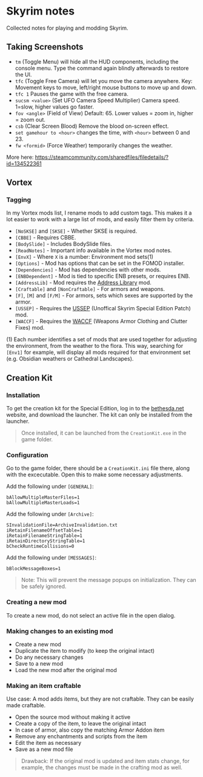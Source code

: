 # Skyrim notes

Collected notes for playing and modding Skyrim.

## Taking Screenshots

* `tm` (Toggle Menu) will hide all the HUD components, including the console menu. Type the command again blindly afterwards to restore the UI.
* `tfc` (Toggle Free Camera) will let you move the camera anywhere. Key: Movement keys to move, left/right mouse buttons to move up and down. 
* `tfc 1` Pauses the game with the free camera.
* `sucsm <value>` (Set UFO Camera Speed Multiplier) Camera speed. 1=slow, higher values go faster.
* `fov <angle>` (Field of View) Default: 65. Lower values = zoom in, higher = zoom out.
* `csb` (Clear Screen Blood) Remove the blood on-screen effect.
* `set gamehour to <hour>` changes the time, with `<hour>` between 0 and 23.
* `fw <formid>` (Force Weather) temporarily changes the weather.

More here: https://steamcommunity.com/sharedfiles/filedetails/?id=134522361
  
## Vortex

### Tagging 

In my Vortex mods list, I rename mods to add custom tags. This makes it a lot easier to work with a large list of mods, and easily filter them by criteria.

* `[NoSKSE]` and `[SKSE]` - Whether SKSE is required.
* `[CBBE]` - Requires CBBE.
* `[BodySlide]` - Includes BodySlide files.
* `[ReadNotes]` - Important info available in the Vortex mod notes.
* `[EnvX]` - Where `X` is a number: Environment mod sets(1)
* `[Options]` - Mod has options that can be set in the FOMOD installer.
* `[Dependencies]` - Mod has dependencies with other mods.
* `[ENBDependent]` - Mod is tied to specific ENB presets, or requires ENB.
* `[AddressLib]` - Mod requires the [Address Library][] mod.
* `[Craftable]` and `[NonCraftable]` - For armors and weapons.
* `[F]`, `[M]` and `[F/M]` - For armors, sets which sexes are supported by the armor.
* `[USSEP]` - Requires the [USSEP][] (Unoffical Skyrim Special Edition Patch) mod.
* `[WACCF]` - Requires the [WACCF][] (Weapons Armor Clothing and Clutter Fixes) mod.

(1) Each number identifies a set of mods that are used together for adjusting the environment, from the weather to the flora. This way, searching for `[Env1]` for example, will display all mods required for that environment set (e.g. Obsidian weathers or Cathedral Landscapes).
   
## Creation Kit

### Installation

To get the creation kit for the Special Edition, log in to the [bethesda.net](https://bethesda.net) website, and download the launcher. The kit can only be installed from the launcher.

> Once installed, it can be launched from the `CreationKit.exe` in the game folder.

### Configuration

Go to the game folder, there should be a `CreationKit.ini` file there, along with the excecutable. Open this to make some necessary adjustments.

Add the following under `[GENERAL]`:

```
bAllowMultipleMasterFiles=1
bAllowMultipleMasterLoads=1
```

Add the following under `[Archive]`:

```
SInvalidationFile=ArchiveInvalidation.txt
iRetainFilenameOffsetTable=1
iRetainFilenameStringTable=1
iRetainDirectoryStringTable=1
bCheckRuntimeCollisions=0
```

Add the following under `[MESSAGES]`:

```
bBlockMessageBoxes=1
```

> Note: This will prevent the message popups on initialization. They can be safely ignored.

### Creating a new mod

To create a new mod, do not select an active file in the open dialog.

### Making changes to an existing mod

* Create a new mod
* Duplicate the item to modify (to keep the original intact)
* Do any necessary changes
* Save to a new mod
* Load the new mod after the original mod

### Making an item craftable

Use case: A mod adds items, but they are not craftable. They can be easily made craftable.

* Open the source mod without making it active
* Create a copy of the item, to leave the original intact
* In case of armor, also copy the matching Armor Addon item
* Remove any enchantments and scripts from the item
* Edit the item as necessary
* Save as a new mod file

> Drawback: If the original mod is updated and item stats change, for example, the changes must be made in the crafting mod as well.


[USSEP]:https://www.nexusmods.com/skyrimspecialedition/mods/266
[Address Library]:https://www.nexusmods.com/skyrimspecialedition/mods/32444
[WACCF]:https://www.nexusmods.com/skyrimspecialedition/mods/18994

